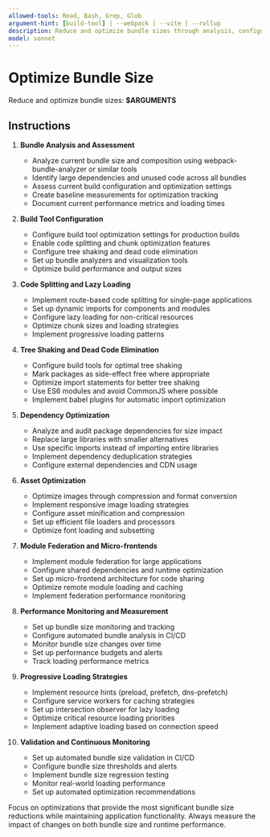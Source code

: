```yaml
---
allowed-tools: Read, Bash, Grep, Glob
argument-hint: [build-tool] | --webpack | --vite | --rollup
description: Reduce and optimize bundle sizes through analysis, configuration, and code splitting strategies
model: sonnet
---
```


# Optimize Bundle Size

Reduce and optimize bundle sizes: **$ARGUMENTS**

## Instructions

1. **Bundle Analysis and Assessment**
   - Analyze current bundle size and composition using webpack-bundle-analyzer or similar tools
   - Identify large dependencies and unused code across all bundles
   - Assess current build configuration and optimization settings
   - Create baseline measurements for optimization tracking
   - Document current performance metrics and loading times

2. **Build Tool Configuration**
   - Configure build tool optimization settings for production builds
   - Enable code splitting and chunk optimization features
   - Configure tree shaking and dead code elimination
   - Set up bundle analyzers and visualization tools
   - Optimize build performance and output sizes

3. **Code Splitting and Lazy Loading**
   - Implement route-based code splitting for single-page applications
   - Set up dynamic imports for components and modules
   - Configure lazy loading for non-critical resources
   - Optimize chunk sizes and loading strategies
   - Implement progressive loading patterns

4. **Tree Shaking and Dead Code Elimination**
   - Configure build tools for optimal tree shaking
   - Mark packages as side-effect free where appropriate
   - Optimize import statements for better tree shaking
   - Use ES6 modules and avoid CommonJS where possible
   - Implement babel plugins for automatic import optimization

5. **Dependency Optimization**
   - Analyze and audit package dependencies for size impact
   - Replace large libraries with smaller alternatives
   - Use specific imports instead of importing entire libraries
   - Implement dependency deduplication strategies
   - Configure external dependencies and CDN usage

6. **Asset Optimization**
   - Optimize images through compression and format conversion
   - Implement responsive image loading strategies
   - Configure asset minification and compression
   - Set up efficient file loaders and processors
   - Optimize font loading and subsetting

7. **Module Federation and Micro-frontends**
   - Implement module federation for large applications
   - Configure shared dependencies and runtime optimization
   - Set up micro-frontend architecture for code sharing
   - Optimize remote module loading and caching
   - Implement federation performance monitoring

8. **Performance Monitoring and Measurement**
   - Set up bundle size monitoring and tracking
   - Configure automated bundle analysis in CI/CD
   - Monitor bundle size changes over time
   - Set up performance budgets and alerts
   - Track loading performance metrics

9. **Progressive Loading Strategies**
   - Implement resource hints (preload, prefetch, dns-prefetch)
   - Configure service workers for caching strategies
   - Set up intersection observer for lazy loading
   - Optimize critical resource loading priorities
   - Implement adaptive loading based on connection speed

10. **Validation and Continuous Monitoring**
    - Set up automated bundle size validation in CI/CD
    - Configure bundle size thresholds and alerts
    - Implement bundle size regression testing
    - Monitor real-world loading performance
    - Set up automated optimization recommendations

Focus on optimizations that provide the most significant bundle size reductions while maintaining application functionality. Always measure the impact of changes on both bundle size and runtime performance.
